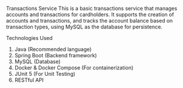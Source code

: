 Transactions Service
This is a basic transactions service that manages accounts and transactions for cardholders. It supports the creation of accounts and transactions, and tracks the account balance based on transaction types, using MySQL as the database for persistence.

Technologies Used
1. Java (Recommended language)
2. Spring Boot (Backend framework)
3. MySQL (Database)
4. Docker & Docker Compose (For containerization)
5. JUnit 5 (For Unit Testing)
6. RESTful API
